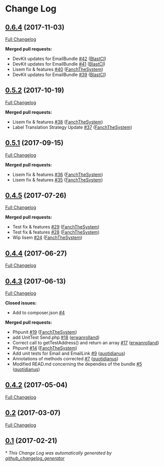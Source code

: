 # Change Log

## [0.6.4](https://github.com/libre-informatique/EmailBundle/tree/0.6.4) (2017-11-03)
[Full Changelog](https://github.com/libre-informatique/EmailBundle/compare/0.5.2...0.6.4)

**Merged pull requests:**

- DevKit updates for EmailBundle [\#42](https://github.com/libre-informatique/EmailBundle/pull/42) ([BlastCI](https://github.com/BlastCI))
- DevKit updates for EmailBundle [\#41](https://github.com/libre-informatique/EmailBundle/pull/41) ([BlastCI](https://github.com/BlastCI))
- Lisem fix & features [\#40](https://github.com/libre-informatique/EmailBundle/pull/40) ([FanchTheSystem](https://github.com/FanchTheSystem))
- DevKit updates for EmailBundle [\#39](https://github.com/libre-informatique/EmailBundle/pull/39) ([BlastCI](https://github.com/BlastCI))

## [0.5.2](https://github.com/libre-informatique/EmailBundle/tree/0.5.2) (2017-10-19)
[Full Changelog](https://github.com/libre-informatique/EmailBundle/compare/0.5.1...0.5.2)

**Merged pull requests:**

- Lisem fix & features [\#38](https://github.com/libre-informatique/EmailBundle/pull/38) ([FanchTheSystem](https://github.com/FanchTheSystem))
- Label Translation Strategy Update [\#37](https://github.com/libre-informatique/EmailBundle/pull/37) ([FanchTheSystem](https://github.com/FanchTheSystem))

## [0.5.1](https://github.com/libre-informatique/EmailBundle/tree/0.5.1) (2017-09-15)
[Full Changelog](https://github.com/libre-informatique/EmailBundle/compare/0.4.5...0.5.1)

**Merged pull requests:**

- Lisem fix & features [\#36](https://github.com/libre-informatique/EmailBundle/pull/36) ([FanchTheSystem](https://github.com/FanchTheSystem))
- Lisem fix & features [\#35](https://github.com/libre-informatique/EmailBundle/pull/35) ([FanchTheSystem](https://github.com/FanchTheSystem))

## [0.4.5](https://github.com/libre-informatique/EmailBundle/tree/0.4.5) (2017-07-26)
[Full Changelog](https://github.com/libre-informatique/EmailBundle/compare/0.4.4...0.4.5)

**Merged pull requests:**

- Test fix & features [\#29](https://github.com/libre-informatique/EmailBundle/pull/29) ([FanchTheSystem](https://github.com/FanchTheSystem))
- Test fix & features [\#28](https://github.com/libre-informatique/EmailBundle/pull/28) ([FanchTheSystem](https://github.com/FanchTheSystem))
- Wip lisem [\#24](https://github.com/libre-informatique/EmailBundle/pull/24) ([FanchTheSystem](https://github.com/FanchTheSystem))

## [0.4.4](https://github.com/libre-informatique/EmailBundle/tree/0.4.4) (2017-06-27)
[Full Changelog](https://github.com/libre-informatique/EmailBundle/compare/0.4.3...0.4.4)

## [0.4.3](https://github.com/libre-informatique/EmailBundle/tree/0.4.3) (2017-06-13)
[Full Changelog](https://github.com/libre-informatique/EmailBundle/compare/0.4.2...0.4.3)

**Closed issues:**

- Add to composer.json [\#4](https://github.com/libre-informatique/EmailBundle/issues/4)

**Merged pull requests:**

- Phpunit [\#19](https://github.com/libre-informatique/EmailBundle/pull/19) ([FanchTheSystem](https://github.com/FanchTheSystem))
- add UnitTest Send.php [\#18](https://github.com/libre-informatique/EmailBundle/pull/18) ([erwanrolland](https://github.com/erwanrolland))
- Correct call to getTestAddress\(\) and return an array [\#17](https://github.com/libre-informatique/EmailBundle/pull/17) ([erwanrolland](https://github.com/erwanrolland))
- Phpunit [\#14](https://github.com/libre-informatique/EmailBundle/pull/14) ([FanchTheSystem](https://github.com/FanchTheSystem))
- Add unit tests for Email and EmailLink [\#9](https://github.com/libre-informatique/EmailBundle/pull/9) ([quotidianus](https://github.com/quotidianus))
- Annotations of methods corrected [\#7](https://github.com/libre-informatique/EmailBundle/pull/7) ([quotidianus](https://github.com/quotidianus))
- Modified READ.md concerning the dependies of the bundle [\#5](https://github.com/libre-informatique/EmailBundle/pull/5) ([quotidianus](https://github.com/quotidianus))

## [0.4.2](https://github.com/libre-informatique/EmailBundle/tree/0.4.2) (2017-05-04)
[Full Changelog](https://github.com/libre-informatique/EmailBundle/compare/0.2...0.4.2)

## [0.2](https://github.com/libre-informatique/EmailBundle/tree/0.2) (2017-03-07)
[Full Changelog](https://github.com/libre-informatique/EmailBundle/compare/0.1...0.2)

## [0.1](https://github.com/libre-informatique/EmailBundle/tree/0.1) (2017-02-21)


\* *This Change Log was automatically generated by [github_changelog_generator](https://github.com/skywinder/Github-Changelog-Generator)*
